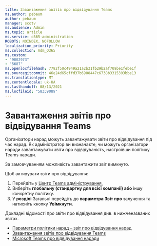 ```yaml
---
title: Завантаження звітів про відвідування Teams
ms.author: pebaum
author: pebaum
manager: scotv
ms.audience: Admin
ms.topic: article
ms.service: o365-administration
ROBOTS: NOINDEX, NOFOLLOW
localization_priority: Priority
ms.collection: Adm_O365
ms.custom:
- "9002973"
- "5687"
ms.openlocfilehash: 7792f50c4949a21a2b31fb29b2af709be1febe1f
ms.sourcegitcommit: 46e24d65cffd37b6988447c6738b3315303bbe13
ms.translationtype: MT
ms.contentlocale: uk-UA
ms.lasthandoff: 08/13/2021
ms.locfileid: "58339089"
---
```

# <a name="download-attendance-reports-in-teams"></a>Завантаження звітів про відвідування Teams

Організатори нарад можуть завантажувати звіти про відвідування під час нарад. Як адміністратор ви визначаєте, чи можуть організатори наради завантажувати звіти про відвідуваність, настроївши політику Teams наради. 

За замовчуванням можливість завантажити звіт вимкнуто. 

Щоб активувати звіти про відвідування: 
1.  Перейдіть у [Центр Teams адміністрування.](https://admin.teams.microsoft.com/policies/meetings)
1.  Виберіть **глобальну (стандартну для всієї компанії) або** іншу конкретну політику.
1.  У **розділі** Загальні перейдіть до **параметра Звіт про** залучення та натисніть кнопку **Увімкнути**.

Докладні відомості про звіти про відвідування див. в нижченазваних звітах.

- [Параметри політики нарад – звіт про відвідування нарад](https://docs.microsoft.com/microsoftteams/meeting-policies-in-teams#meeting-policy-settings---meeting-attendance-report)
- [Завантаження звітів про відвідування Teams](https://support.office.com/article/download-attendance-reports-in-teams-ae7cf170-530c-47d3-84c1-3aedac74d310) 
- [Microsoft Teams про відвідування наради](https://docs.microsoft.com/microsoftteams/teams-analytics-and-reports/meeting-attendance-report)
